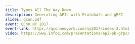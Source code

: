 ```yaml
---
title: Types All The Way Down
description: Generating APIs with Protobufs and gRPC
slides: qcon.pdf
event: QCon NY 2017
event-link: https://qconnewyork.com/ny2017/index-2.html
video: https://www.infoq.com/presentations/api-pb-grpc/
---
```

